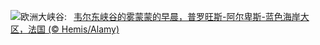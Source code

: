 ![](https://www.bing.com/th?id=OHR.GrandCanyonVerdon_ZH-CN6025902720_UHD.jpg&w=1000)欧洲大峡谷:&nbsp;&ensp;[韦尔东峡谷的雾蒙蒙的早晨，普罗旺斯-阿尔卑斯-蓝色海岸大区，法国 (© Hemis/Alamy)](https://www.bing.com/th?id=OHR.GrandCanyonVerdon_ZH-CN6025902720_UHD.jpg)
<br><br/>
